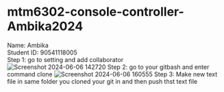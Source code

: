 # mtm6302-console-controller-Ambika2024
<h> Name: Ambika <br>
Student ID: 90541118005 </h> <br>
Step 1: go to setting and add collaborator
![Screenshot 2024-06-06 142720](https://github.com/Ambika2024/Ambika2024-mtm6302-console-controller-Ambika2024-/assets/145181223/c91aa807-609b-4ef3-b991-2446c7f7bb89)
Step 2: go to your gitbash and enter command clone
![Screenshot 2024-06-06 160555](https://github.com/Ambika2024/Ambika2024-mtm6302-console-controller-Ambika2024-/assets/145181223/1112da77-9f14-4975-ac7f-bcb0517992b4)
Step 3: Make new text file in same folder you cloned your git in and then push thst text file
